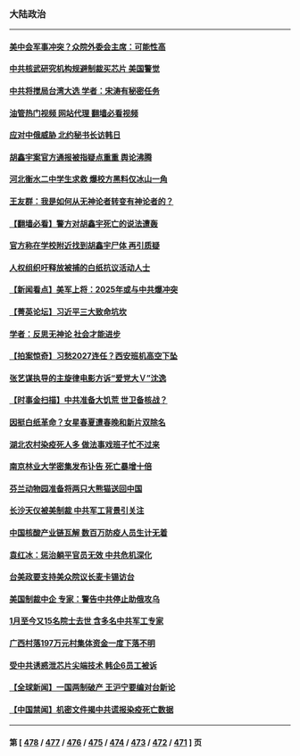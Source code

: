 ### 大陆政治
---
#### [美中会军事冲突？众院外委会主席：可能性高](../../pages/ncid277/n13918068.md?01300845) 
#### [中共核武研究机构规避制裁买芯片 美国警觉](../../pages/ncid277/n13918033.md?01300845) 
#### [中共将搅局台湾大选 学者：宋涛有秘密任务](../../pages/ncid277/n13917934.md?01300845) 
#### [油管热门视频 网站代理 翻墙必看视频](http://138.2.39.72:81/youtube.html?epic-marker?01300845)
#### [应对中俄威胁 北约秘书长访韩日](../../pages/ncid277/n13917930.md?01300845) 
#### [胡鑫宇案官方通报被指疑点重重 舆论沸腾](../../pages/ncid277/n13917798.md?01300845) 
#### [河北衡水二中学生求救 爆校方黑料仅冰山一角](../../pages/ncid277/n13917519.md?01300845) 
#### [王友群：我是如何从无神论者转变有神论者的？](../../pages/ncid277/n13917507.md?01300845) 
#### [【翻墙必看】警方对胡鑫宇死亡的说法遭轰](../../pages/ncid277/n13917608.md?01300845) 
#### [官方称在学校附近找到胡鑫宇尸体 再引质疑](../../pages/ncid277/n13917542.md?01300845) 
#### [人权组织吁释放被捕的白纸抗议活动人士](../../pages/ncid277/n13917517.md?01300845) 
#### [【新闻看点】美军上将：2025年或与中共爆冲突](../../pages/ncid277/n13917496.md?01300845) 
#### [【菁英论坛】习近平三大致命坑坎](../../pages/ncid277/n13917433.md?01300845) 
#### [学者：反思无神论 社会才能进步](../../pages/ncid277/n13917429.md?01300845) 
#### [【拍案惊奇】习愁2027连任？西安班机高空下坠](../../pages/ncid277/n13917245.md?01300845) 
#### [张艺谋执导的主旋律电影方诉“爱党大Ｖ”沈逸](../../pages/ncid277/n13917402.md?01300845) 
#### [【时事金扫描】中共准备大饥荒 世卫备核战？](../../pages/ncid277/n13917326.md?01300845) 
#### [因挺白纸革命？女星春夏遭春晚和新片双除名](../../pages/ncid277/n13917383.md?01300845) 
#### [湖北农村染疫死人多 做法事戏班子忙不过来](../../pages/ncid277/n13917348.md?01300845) 
#### [南京林业大学密集发布讣告 死亡暴增十倍](../../pages/ncid277/n13917385.md?01300845) 
#### [芬兰动物园准备将两只大熊猫送回中国](../../pages/ncid277/n13917327.md?01300845) 
#### [长沙天仪被美制裁 中共军工背景引关注](../../pages/ncid277/n13917061.md?01300845) 
#### [中国核酸产业链瓦解 数百万防疫人员生计无着](../../pages/ncid277/n13917190.md?01300845) 
#### [袁红冰：惩治躺平官员无效 中共危机深化](../../pages/ncid277/n13917207.md?01300845) 
#### [台美政要支持美众院议长麦卡锡访台](../../pages/ncid277/n13917168.md?01300845) 
#### [美国制裁中企 专家：警告中共停止助俄攻乌](../../pages/ncid277/n13917128.md?01300845) 
#### [1月至今又15名院士去世 含多名中共军工专家](../../pages/ncid277/n13917156.md?01300845) 
#### [广西村落197万元村集体资金一度下落不明](../../pages/ncid277/n13917137.md?01300845) 
#### [受中共诱惑泄芯片尖端技术 韩企6员工被诉](../../pages/ncid277/n13917101.md?01300845) 
#### [【全球新闻】一国两制破产 王沪宁要编对台新论](../../pages/ncid277/n13917131.md?01300845) 
#### [【中国禁闻】机密文件揭中共谎报染疫死亡数据](../../pages/ncid277/n13916924.md?01300845) 

---
#### 第 [ [478](./478.md?01300845) / [477](./477.md?01300845) / [476](./476.md?01300845) / [475](./475.md?01300845) / [474](./474.md?01300845) / [473](./473.md?01300845) / [472](./472.md?01300845) / [471](./471.md?01300845) ] 页
